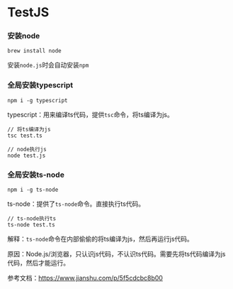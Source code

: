 # TestJS

### 安装node

`brew install node`

安装`node.js`时会自动安装`npm`

### 全局安装typescript

`npm i -g typescript`

typescript：用来编译ts代码，提供`tsc`命令，将ts编译为js。

```
// 将ts编译为js
tsc test.ts

// node执行js
node test.js
```

### 全局安装ts-node

`npm i -g ts-node`

ts-node：提供了`ts-node`命令。直接执行ts代码。

```
// ts-node执行ts
ts-node test.ts
```

解释：`ts-node`命令在内部偷偷的将ts编译为js，然后再运行js代码。

原因：Node.js/浏览器，只认识js代码，不认识ts代码。需要先将ts代码编译为js代码，然后才能运行。

参考文档：https://www.jianshu.com/p/5f5cdcbc8b00
